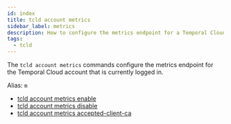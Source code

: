 ```yaml
---
id: index
title: tcld account metrics
sidebar_label: metrics
description: How to configure the metrics endpoint for a Temporal Cloud account using tcld.
tags:
  - tcld
---
```


The `tcld account metrics` commands configure the metrics endpoint for the Temporal Cloud account that is currently logged in.

Alias: `m`

- [tcld account metrics enable](/cloud/tcld/account/metrics/enable)
- [tcld account metrics disable](/cloud/tcld/account/metrics/disable)
- [tcld account metrics accepted-client-ca](/cloud/tcld/account/metrics/accepted-client-ca)
